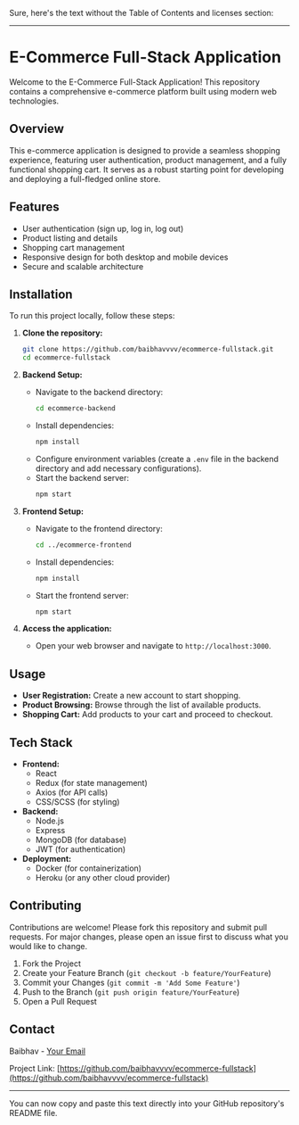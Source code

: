 Sure, here's the text without the Table of Contents and licenses section:

---

# E-Commerce Full-Stack Application

Welcome to the E-Commerce Full-Stack Application! This repository contains a comprehensive e-commerce platform built using modern web technologies.

## Overview

This e-commerce application is designed to provide a seamless shopping experience, featuring user authentication, product management, and a fully functional shopping cart. It serves as a robust starting point for developing and deploying a full-fledged online store.

## Features

- User authentication (sign up, log in, log out)
- Product listing and details
- Shopping cart management
- Responsive design for both desktop and mobile devices
- Secure and scalable architecture

## Installation

To run this project locally, follow these steps:

1. **Clone the repository:**
    ```sh
    git clone https://github.com/baibhavvvv/ecommerce-fullstack.git
    cd ecommerce-fullstack
    ```

2. **Backend Setup:**
    - Navigate to the backend directory:
      ```sh
      cd ecommerce-backend
      ```
    - Install dependencies:
      ```sh
      npm install
      ```
    - Configure environment variables (create a `.env` file in the backend directory and add necessary configurations).
    - Start the backend server:
      ```sh
      npm start
      ```

3. **Frontend Setup:**
    - Navigate to the frontend directory:
      ```sh
      cd ../ecommerce-frontend
      ```
    - Install dependencies:
      ```sh
      npm install
      ```
    - Start the frontend server:
      ```sh
      npm start
      ```

4. **Access the application:**
    - Open your web browser and navigate to `http://localhost:3000`.

## Usage

- **User Registration:** Create a new account to start shopping.
- **Product Browsing:** Browse through the list of available products.
- **Shopping Cart:** Add products to your cart and proceed to checkout.

## Tech Stack

- **Frontend:**
  - React
  - Redux (for state management)
  - Axios (for API calls)
  - CSS/SCSS (for styling)
- **Backend:**
  - Node.js
  - Express
  - MongoDB (for database)
  - JWT (for authentication)
- **Deployment:**
  - Docker (for containerization)
  - Heroku (or any other cloud provider)

## Contributing

Contributions are welcome! Please fork this repository and submit pull requests. For major changes, please open an issue first to discuss what you would like to change.

1. Fork the Project
2. Create your Feature Branch (`git checkout -b feature/YourFeature`)
3. Commit your Changes (`git commit -m 'Add Some Feature'`)
4. Push to the Branch (`git push origin feature/YourFeature`)
5. Open a Pull Request

## Contact

Baibhav - [Your Email](mailto:your.email@example.com)

Project Link: [https://github.com/baibhavvvv/ecommerce-fullstack](https://github.com/baibhavvvv/ecommerce-fullstack)

---

You can now copy and paste this text directly into your GitHub repository's README file.
